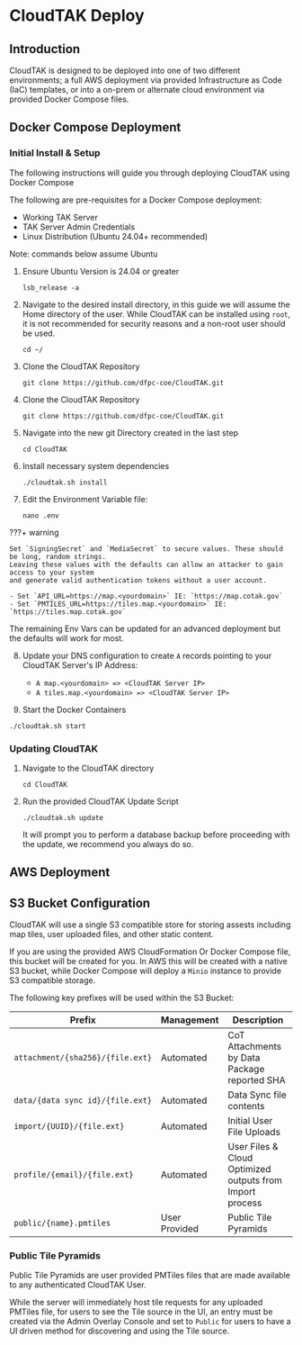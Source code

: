 # CloudTAK Deploy

## Introduction

CloudTAK is designed to be deployed into one of two different environments; a full AWS deployment
via provided Infrastructure as Code (IaC) templates, or into a on-prem or alternate cloud environment
via provided Docker Compose files.

## Docker Compose Deployment

### Initial Install & Setup

The following instructions will guide you through deploying CloudTAK using Docker Compose

The following are pre-requisites for a Docker Compose deployment:

- Working TAK Server
- TAK Server Admin Credentials
- Linux Distribution (Ubuntu 24.04+ recommended)

Note: commands below assume Ubuntu

1. Ensure Ubuntu Version is 24.04 or greater

    ```
    lsb_release -a
    ```

2. Navigate to the desired install directory, in this guide we will assume the Home directory of the user.
    While CloudTAK can be installed using `root`, it is not recommended for security reasons and a non-root user should be used.

    ```
    cd ~/
    ```

3. Clone the CloudTAK Repository

    ```
    git clone https://github.com/dfpc-coe/CloudTAK.git
    ```

4. Clone the CloudTAK Repository

    ```
    git clone https://github.com/dfpc-coe/CloudTAK.git
    ```

5. Navigate into the new git Directory created in the last step

    ```
    cd CloudTAK
    ```

6. Install necessary system dependencies

    ```
    ./cloudtak.sh install
    ```

7. Edit the Environment Variable file:

    ```
    nano .env
    ```

???+ warning

    Set `SigningSecret` and `MediaSecret` to secure values. These should be long, random strings.
    Leaving these values with the defaults can allow an attacker to gain access to your system
    and generate valid authentication tokens without a user account.

    - Set `API_URL=https://map.<yourdomain>` IE: `https://map.cotak.gov`
    - Set `PMTILES_URL=https://tiles.map.<yourdomain>` IE: `https://tiles.map.cotak.gov`

The remaining Env Vars can be updated for an advanced deployment but the defaults will work for most.

8. Update your DNS configuration to create `A` records pointing to your CloudTAK Server's IP Address:

    - `A map.<yourdomain> => <CloudTAK Server IP>`
    - `A tiles.map.<yourdomain> => <CloudTAK Server IP>`

9. Start the Docker Containers

```
./cloudtak.sh start
```

### Updating CloudTAK

1. Navigate to the CloudTAK directory

    ```
    cd CloudTAK
    ```

2. Run the provided CloudTAK Update Script

    ```
    ./cloudtak.sh update
    ```

    It will prompt you to perform a database backup before proceeding with the update, we recommend you always do so.

## AWS Deployment

## S3 Bucket Configuration

CloudTAK will use a single S3 compatible store for storing assests including map tiles, user uploaded files, and other static content.

If you are using the provided AWS CloudFormation Or Docker Compose file, this bucket will be created for you. In AWS this will be created
with a native S3 bucket, while Docker Compose will deploy a `Minio` instance to provide S3 compatible storage.

The following key prefixes will be used within the S3 Bucket:

| Prefix                            | Management    | Description |
| --------------------------------- | ------------- | ----------- |
| `attachment/{sha256}/{file.ext}`  | Automated     | CoT Attachments by Data Package reported SHA |
| `data/{data sync id}/{file.ext}`  | Automated     | Data Sync file contents |
| `import/{UUID}/{file.ext}`        | Automated     | Initial User File Uploads |
| `profile/{email}/{file.ext}`      | Automated     | User Files & Cloud Optimized outputs from Import process |
| `public/{name}.pmtiles`           | User Provided | Public Tile Pyramids |

### Public Tile Pyramids

Public Tile Pyramids are user provided PMTiles files that are made available to any authenticated CloudTAK User.

While the server will immediately host tile requests for any uploaded PMTiles file, for users to see the Tile source
in the UI, an entry must be created via the Admin Overlay Console and set to `Public` for users to have a UI
driven method for discovering and using the Tile source.
